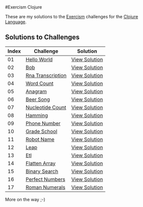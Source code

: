 #Exercism Clojure

These are my solutions to the [Exercism](http://exercism.io) challenges for the [Clojure Language](http://clojure.org/).

## Solutions to Challenges

Index     | Challenge                    | Solution           
----------| -----------------------------| -------------------- 
01        | [Hello World][1]             | [View Solution][2] 
02        | [Bob][3]                     | [View Solution][4] 
03        | [Rna Transcription][5]       | [View Solution][6] 
04        | [Word Count][7]              | [View Solution][8] 
05        | [Anagram][9]                 | [View Solution][10]
06        | [Beer Song][11]              | [View Solution][12]
07        | [Nucleotide Count][13]       | [View Solution][14]
08        | [Hamming][15]                | [View Solution][16]
09        | [Phone Number][17]           | [View Solution][18]
10        | [Grade School][19]           | [View Solution][20]
11        | [Robot Name][21]             | [View Solution][22]
12        | [Leap][23]                   | [View Solution][24]
13        | [Etl][25]                    | [View Solution][26]
14        | [Flatten Array][27]          | [View Solution][28]
15        | [Binary Search][29]          | [View Solution][30]
16        | [Perfect Numbers][31]        | [View Solution][32]
17        | [Roman Numerals][33]         | [View Solution][34]

More on the way ;-)

[1]:http://exercism.io/exercises/clojure/hello-world/readme
[2]:http://exercism.io/submissions/08863c89c6314736a3d66a5c68d1d409
[3]:http://exercism.io/exercises/clojure/bob/readme
[4]:http://exercism.io/submissions/06995126fcae41449d97098ac75ea400
[5]:http://exercism.io/exercises/clojure/rna-transcription/readme
[6]:http://exercism.io/submissions/18f85fbcfa0548f193595fbc902b8625
[7]:http://exercism.io/exercises/clojure/word-count/readme
[8]:http://exercism.io/submissions/9d273078584247eca97531e1cdcca27b
[9]:http://exercism.io/exercises/clojure/anagram/readme
[10]:http://exercism.io/submissions/eeb8ed78a3834c5487286d07edeb01f4
[11]:http://exercism.io/exercises/clojure/beer-song/readme
[12]:http://exercism.io/submissions/0c1ea1b445e84706b2762102714e30ed
[13]:http://exercism.io/exercises/clojure/nucleotide-count/readme
[14]:http://exercism.io/submissions/703ae513828f473284acff4ff9764ae9
[15]:http://exercism.io/exercises/clojure/hamming/readme
[16]:http://exercism.io/submissions/5cb92363a8944366bed6b277a08d2223
[17]:http://exercism.io/exercises/clojure/phone-number/readme
[18]:http://exercism.io/submissions/aae020e5a5204f31a3c738286d2156fb
[19]:http://exercism.io/exercises/clojure/grade-school/readme
[20]:http://exercism.io/submissions/877f7c1bceb442448e6a20e6918256f5
[21]:http://exercism.io/exercises/clojure/robot-name/readme
[22]:http://exercism.io/submissions/7a202904bdce4a7d8141b3a3f4a573c6
[23]:http://exercism.io/exercises/clojure/leap/readme
[24]:http://exercism.io/submissions/e23f8eb996e24db1b87b88ab40b9aea8
[25]:http://exercism.io/exercises/clojure/etl/readme
[26]:http://exercism.io/submissions/613273d140e44909a411ac40a256d588
[27]:http://exercism.io/exercises/clojure/flatten-array/readme
[28]:http://exercism.io/submissions/d3e4c95cd2a547b295f5400461c0398d
[29]:http://exercism.io/exercises/clojure/binary-search/readme
[30]:http://exercism.io/submissions/ca4a5953423841bdbf48570ad8883c11
[31]:http://exercism.io/exercises/clojure/perfect-numbers/readme
[32]:http://exercism.io/submissions/6d6d90d9402245e99b0230451bd03134
[33]:http://exercism.io/exercises/clojure/roman-numerals/readme
[34]:http://exercism.io/submissions/f7cb3d9cbe11450d83b4687e0bb7606f
